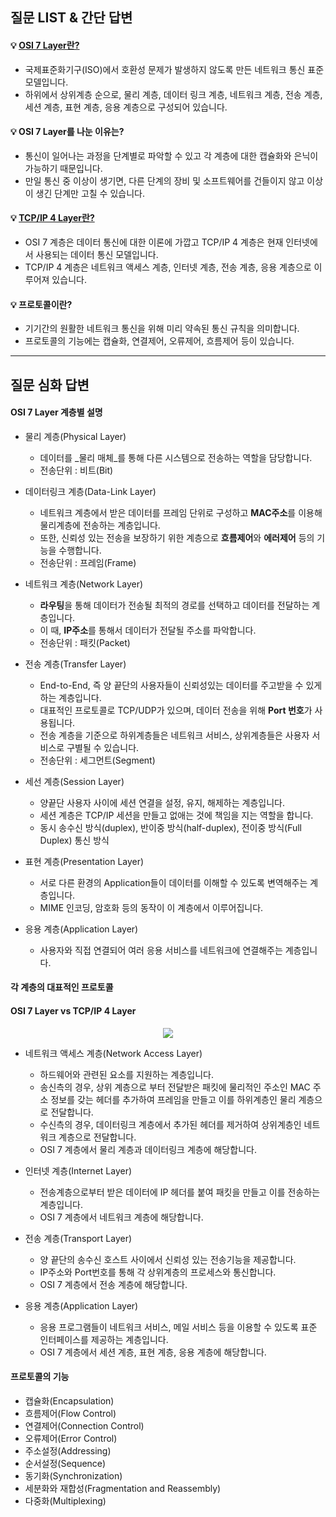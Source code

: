 ## 질문 LIST & 간단 답변

#### 💡 [OSI 7 Layer란?](#osi-7-layer-계층별-설명)
- 국제표준화기구(ISO)에서 호환성 문제가 발생하지 않도록 만든 네트워크 통신 표준 모델입니다.
- 하위에서 상위계층 순으로, 물리 계층, 데이터 링크 계층, 네트워크 계층, 전송 계층, 세션 계층, 표현 계층, 응용 계층으로 구성되어 있습니다.

#### 💡 OSI 7 Layer를 나눈 이유는?
- 통신이 일어나는 과정을 단계별로 파악할 수 있고 각 계층에 대한 캡슐화와 은닉이 가능하기 때문입니다.
- 만일 통신 중 이상이 생기면, 다른 단계의 장비 및 소프트웨어를 건들이지 않고 이상이 생긴 단계만 고칠 수 있습니다. 

#### 💡 [TCP/IP 4 Layer란?](#osi-7-layer-vs-tcpip-4-layer)
- OSI 7 계층은 데이터 통신에 대한 이론에 가깝고 TCP/IP 4 계층은 현재 인터넷에서 사용되는 데이터 통신 모델입니다.
- TCP/IP 4 계층은 네트워크 액세스 계층, 인터넷 계층, 전송 계층, 응용 계층으로 이루어져 있습니다.

#### 💡 프로토콜이란? 
- 기기간의 원활한 네트워크 통신을 위해 미리 약속된 통신 규칙을 의미합니다.
- 프로토콜의 기능에는 캡슐화, 연결제어, 오류제어, 흐름제어 등이 있습니다.



<hr>

## 질문 심화 답변

#### OSI 7 Layer 계층별 설명
* 물리 계층(Physical Layer)
  - 데이터를 _물리 매체_를 통해 다른 시스템으로 전송하는 역할을 담당합니다.
  - 전송단위 : 비트(Bit)
  
* 데이터링크 계층(Data-Link Layer)
  - 네트워크 계층에서 받은 데이터를 프레임 단위로 구성하고 **MAC주소**를 이용해 물리계층에 전송하는 계층입니다.
  - 또한, 신뢰성 있는 전송을 보장하기 위한 계층으로 **흐름제어**와 **에러제어** 등의 기능을 수행합니다.
  - 전송단위 : 프레임(Frame)
  
* 네트워크 계층(Network Layer)
  - **라우팅**을 통해 데이터가 전송될 최적의 경로를 선택하고 데이터를 전달하는 계층입니다.
  - 이 때, **IP주소**를 통해서 데이터가 전달될 주소를 파악합니다.
  - 전송단위 : 패킷(Packet)

* 전송 계층(Transfer Layer)
  - End-to-End, 즉 양 끝단의 사용자들이 신뢰성있는 데이터를 주고받을 수 있게 하는 계층입니다.
  - 대표적인 프로토콜로 TCP/UDP가 있으며, 데이터 전송을 위해 **Port 번호**가 사용됩니다.
  - 전송 계층을 기준으로 하위계층들은 네트워크 서비스, 상위계층들은 사용자 서비스로 구별될 수 있습니다.
  - 전송단위 : 세그먼트(Segment)
  
* 세선 계층(Session Layer)
  - 양끝단 사용자 사이에 세션 연결을 설정, 유지, 해제하는 계층입니다.
  - 세션 계층은 TCP/IP 세션을 만들고 없애는 것에 책임을 지는 역할을 합니다.
  - 동시 송수신 방식(duplex), 반이중 방식(half-duplex), 전이중 방식(Full Duplex) 통신 방식

* 표현 계층(Presentation Layer)
  - 서로 다른 환경의 Application들이 데이터를 이해할 수 있도록 변역해주는 계층입니다.
  - MIME 인코딩, 암호화 등의 동작이 이 계층에서 이루어집니다.

* 응용 계층(Application Layer)
  - 사용자와 직접 연결되어 여러 응용 서비스를 네트워크에 연결해주는 계층입니다.

#### 각 계층의 대표적인 프로토콜


#### OSI 7 Layer vs TCP/IP 4 Layer
<p align="center">
  <img src="https://t1.daumcdn.net/cfile/tistory/261CC03358E1B73D32">
</p>

* 네트워크 액세스 계층(Network Access Layer)
  - 하드웨어와 관련된 요소를 지원하는 계층입니다.
  - 송신측의 경우, 상위 계층으로 부터 전달받은 패킷에 물리적인 주소인 MAC 주소 정보를 갖는 헤더를 추가하여 프레임을 만들고 이를 하위계층인 물리 계층으로 전달합니다.
  - 수신측의 경우, 데이터링크 계층에서 추가된 헤더를 제거하여 상위계층인 네트워크 계층으로 전달합니다.
  - OSI 7 계층에서 물리 계층과 데이터링크 계층에 해당합니다. 

* 인터넷 계층(Internet Layer)
  - 전송계층으로부터 받은 데이터에 IP 헤더를 붙여 패킷을 만들고 이를 전송하는 계층입니다. 
  - OSI 7 계층에서 네트워크 계층에 해당합니다.

* 전송 계층(Transport Layer)
  - 양 끝단의 송수신 호스트 사이에서 신뢰성 있는 전송기능을 제공합니다.
  - IP주소와 Port번호를 통해 각 상위계층의 프로세스와 통신합니다.
  - OSI 7 계층에서 전송 계층에 해당합니다.

* 응용 계층(Application Layer) 
  - 응용 프로그램들이 네트워크 서비스, 메일 서비스 등을 이용할 수 있도록 표준 인터페이스를 제공하는 계층입니다.
  - OSI 7 계층에서 세션 계층, 표현 계층, 응용 계층에 해당합니다.

#### 프로토콜의 기능
* 캡슐화(Encapsulation)
* 흐름제어(Flow Control)
* 연결제어(Connection Control)
* 오류제어(Error Control)
* 주소설정(Addressing)
* 순서설정(Sequence)
* 동기화(Synchronization)
* 세분화와 재합성(Fragmentation and Reassembly)
* 다중화(Multiplexing)


